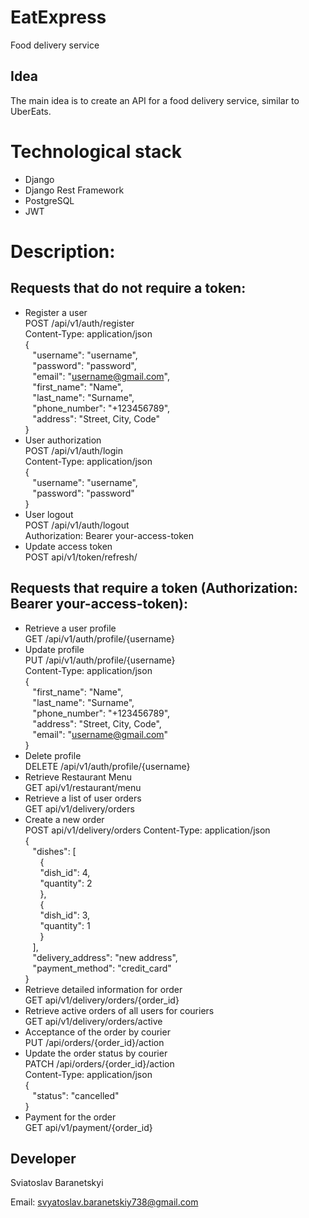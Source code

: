 # EatExpress
Food delivery service
## Idea
The main idea is to create an API for a food delivery service, similar to UberEats.
# Technological stack
- Django
- Django Rest Framework
- PostgreSQL
- JWT
# Description:
## Requests that do not require a token:
- Register a user<br>
POST /api/v1/auth/register<br>
Content-Type: application/json<br>
{<br>
&nbsp;&nbsp;&nbsp;"username": "username",<br>
&nbsp;&nbsp;&nbsp;"password": "password",<br>
&nbsp;&nbsp;&nbsp;"email": "username@gmail.com",<br>
&nbsp;&nbsp;&nbsp;"first_name": "Name",<br>
&nbsp;&nbsp;&nbsp;"last_name": "Surname",<br>
&nbsp;&nbsp;&nbsp;"phone_number": "+123456789",<br>
&nbsp;&nbsp;&nbsp;"address": "Street, City, Code"<br>
}
- User authorization<br>
POST /api/v1/auth/login<br>
Content-Type: application/json<br>
{<br>
&nbsp;&nbsp;&nbsp;"username": "username",<br>
&nbsp;&nbsp;&nbsp;"password": "password"<br>
}
- User logout<br>
POST /api/v1/auth/logout<br>
Authorization: Bearer your-access-token<br>
- Update access token<br>
POST api/v1/token/refresh/
## Requests that require a token (Authorization: Bearer your-access-token):
- Retrieve a user profile<br>
GET /api/v1/auth/profile/{username}
- Update profile<br>
PUT /api/v1/auth/profile/{username}<br>
Content-Type: application/json<br>
{<br>
&nbsp;&nbsp;&nbsp;"first_name": "Name",<br>
&nbsp;&nbsp;&nbsp;"last_name": "Surname",<br>
&nbsp;&nbsp;&nbsp;"phone_number": "+123456789",<br>
&nbsp;&nbsp;&nbsp;"address": "Street, City, Code",<br>
&nbsp;&nbsp;&nbsp;"email": "username@gmail.com"<br>
}
- Delete profile<br>
DELETE /api/v1/auth/profile/{username}
- Retrieve Restaurant Menu<br>
GET api/v1/restaurant/menu
- Retrieve a list of user orders<br>
GET api/v1/delivery/orders
- Create a new order<br>
POST api/v1/delivery/orders
Content-Type: application/json<br>
{<br>
&nbsp;&nbsp;&nbsp;"dishes": [<br>
&nbsp;&nbsp;&nbsp;&nbsp;&nbsp;&nbsp;{<br>
&nbsp;&nbsp;&nbsp;&nbsp;&nbsp;&nbsp;"dish_id": 4,<br>
&nbsp;&nbsp;&nbsp;&nbsp;&nbsp;&nbsp;"quantity": 2<br>
&nbsp;&nbsp;&nbsp;&nbsp;&nbsp;&nbsp;},<br>
&nbsp;&nbsp;&nbsp;&nbsp;&nbsp;&nbsp;{<br>
&nbsp;&nbsp;&nbsp;&nbsp;&nbsp;&nbsp;"dish_id": 3,<br>
&nbsp;&nbsp;&nbsp;&nbsp;&nbsp;&nbsp;"quantity": 1<br>
&nbsp;&nbsp;&nbsp;&nbsp;&nbsp;&nbsp;}<br>
&nbsp;&nbsp;&nbsp;],<br>
&nbsp;&nbsp;&nbsp;"delivery_address": "new address",<br>
&nbsp;&nbsp;&nbsp;"payment_method": "credit_card"<br>
}<br>
- Retrieve detailed information for order<br>
GET api/v1/delivery/orders/{order_id}
- Retrieve active orders of all users for couriers<br>
GET api/v1/delivery/orders/active<br>
- Acceptance of the order by courier<br>
PUT /api/orders/{order_id}/action<br>
- Update the order status by courier<br>
PATCH /api/orders/{order_id}/action<br>
Content-Type: application/json<br>
{<br>
&nbsp;&nbsp;&nbsp;"status": "cancelled"<br>
}<br>
- Payment for the order<br>
GET api/v1/payment/{order_id}<br>
## Developer
Sviatoslav Baranetskyi

Email: svyatoslav.baranetskiy738@gmail.com
